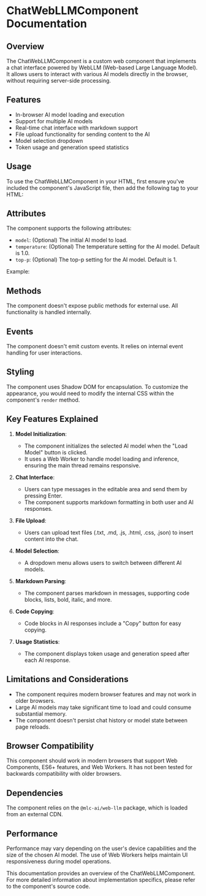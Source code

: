 # ChatWebLLMComponent Documentation

## Overview

The ChatWebLLMComponent is a custom web component that implements a chat interface powered by WebLLM (Web-based Large Language Model). It allows users to interact with various AI models directly in the browser, without requiring server-side processing.

## Features

- In-browser AI model loading and execution
- Support for multiple AI models
- Real-time chat interface with markdown support
- File upload functionality for sending content to the AI
- Model selection dropdown
- Token usage and generation speed statistics

## Usage

To use the ChatWebLLMComponent in your HTML, first ensure you've included the component's JavaScript file, then add the following tag to your HTML:

<chat-webllm-component></chat-webllm-component>

## Attributes

The component supports the following attributes:

- `model`: (Optional) The initial AI model to load.
- `temperature`: (Optional) The temperature setting for the AI model. Default is 1.0.
- `top-p`: (Optional) The top-p setting for the AI model. Default is 1.

Example:

<chat-webllm-component model="Llama-2-7b-chat-hf-q4f32_1" temperature="0.7" top-p="0.9"></chat-webllm-component>

## Methods

The component doesn't expose public methods for external use. All functionality is handled internally.

## Events

The component doesn't emit custom events. It relies on internal event handling for user interactions.

## Styling

The component uses Shadow DOM for encapsulation. To customize the appearance, you would need to modify the internal CSS within the component's `render` method.

## Key Features Explained

1. **Model Initialization**:
   - The component initializes the selected AI model when the "Load Model" button is clicked.
   - It uses a Web Worker to handle model loading and inference, ensuring the main thread remains responsive.

2. **Chat Interface**:
   - Users can type messages in the editable area and send them by pressing Enter.
   - The component supports markdown formatting in both user and AI responses.

3. **File Upload**:
   - Users can upload text files (.txt, .md, .js, .html, .css, .json) to insert content into the chat.

4. **Model Selection**:
   - A dropdown menu allows users to switch between different AI models.

5. **Markdown Parsing**:
   - The component parses markdown in messages, supporting code blocks, lists, bold, italic, and more.

6. **Code Copying**:
   - Code blocks in AI responses include a "Copy" button for easy copying.

7. **Usage Statistics**:
   - The component displays token usage and generation speed after each AI response.

## Limitations and Considerations

- The component requires modern browser features and may not work in older browsers.
- Large AI models may take significant time to load and could consume substantial memory.
- The component doesn't persist chat history or model state between page reloads.

## Browser Compatibility

This component should work in modern browsers that support Web Components, ES6+ features, and Web Workers. It has not been tested for backwards compatibility with older browsers.

## Dependencies

The component relies on the `@mlc-ai/web-llm` package, which is loaded from an external CDN.

## Performance

Performance may vary depending on the user's device capabilities and the size of the chosen AI model. The use of Web Workers helps maintain UI responsiveness during model operations.

This documentation provides an overview of the ChatWebLLMComponent. For more detailed information about implementation specifics, please refer to the component's source code.